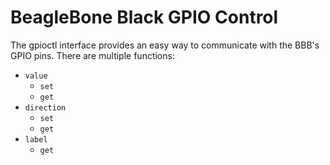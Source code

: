 # BeagleBone Black GPIO Control

The gpioctl interface provides an easy way to communicate with the BBB's GPIO pins. There are multiple functions:

* `value`
  * `set`
  * `get`
* `direction`
  * `set`
  * `get`
* `label`
  * `get`